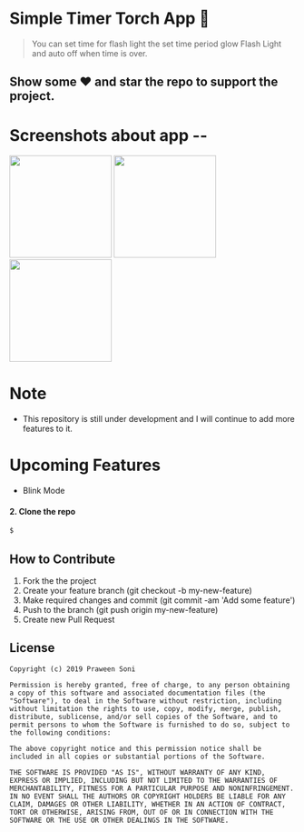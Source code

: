 # Simple Timer Torch App 🔦 
> You can set time for flash light the set time period glow Flash Light and auto off when time is over.
## Show some :heart: and star the repo to support the project.
# Screenshots about app --
<p>
<img src="https://github.com/PraweenSoni/Timer-Torch-App/assets/106673980/99f9ac13-a6de-4bc0-b60b-1af53df4fb4b" heigth="380" width="180" margin-left="20px">
<!-- ![TT1](https://github.com/PraweenSoni/Timer-Torch-App/assets/106673980/99f9ac13-a6de-4bc0-b60b-1af53df4fb4b) -->
<img src="https://github.com/PraweenSoni/Timer-Torch-App/assets/106673980/2af7f8c0-ae60-4f9e-b5d5-e2720ad6ab68" heigth="380" width="180">
<!-- ![TT2](https://github.com/PraweenSoni/Timer-Torch-App/assets/106673980/2af7f8c0-ae60-4f9e-b5d5-e2720ad6ab68) -->
<img src="https://github.com/PraweenSoni/Timer-Torch-App/assets/106673980/1ce9cfde-9277-436b-9239-1d19b1c9eb73" heigth="380" width="180">
<!-- ![TT3](https://github.com/PraweenSoni/Timer-Torch-App/assets/106673980/1ce9cfde-9277-436b-9239-1d19b1c9eb73) -->
</p>

# Note
  - This repository is still under development and I will continue to add more features to it.
# Upcoming Features
  -  Blink Mode
 #### 2. Clone the repo
  ```sh
  $ 
  ```
## How to Contribute
  1. Fork the the project
  2. Create your feature branch (git checkout -b my-new-feature)
  3. Make required changes and commit (git commit -am 'Add some feature')
  4. Push to the branch (git push origin my-new-feature)
  5. Create new Pull Request

## License

    Copyright (c) 2019 Praween Soni
    
    Permission is hereby granted, free of charge, to any person obtaining a copy of this software and associated documentation files (the "Software"), to deal in the Software without restriction, including without limitation the rights to use, copy, modify, merge, publish, distribute, sublicense, and/or sell copies of the Software, and to permit persons to whom the Software is furnished to do so, subject to the following conditions:
    
    The above copyright notice and this permission notice shall be included in all copies or substantial portions of the Software.
    
    THE SOFTWARE IS PROVIDED "AS IS", WITHOUT WARRANTY OF ANY KIND, EXPRESS OR IMPLIED, INCLUDING BUT NOT LIMITED TO THE WARRANTIES OF MERCHANTABILITY, FITNESS FOR A PARTICULAR PURPOSE AND NONINFRINGEMENT. IN NO EVENT SHALL THE AUTHORS OR COPYRIGHT HOLDERS BE LIABLE FOR ANY CLAIM, DAMAGES OR OTHER LIABILITY, WHETHER IN AN ACTION OF CONTRACT, TORT OR OTHERWISE, ARISING FROM, OUT OF OR IN CONNECTION WITH THE SOFTWARE OR THE USE OR OTHER DEALINGS IN THE SOFTWARE.

